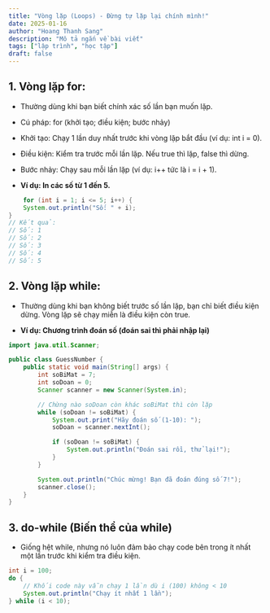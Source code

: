 ```yaml
---
title: "Vòng lặp (Loops) - Đừng tự lặp lại chính mình!"
date: 2025-01-16
author: "Hoang Thanh Sang"
description: "Mô tả ngắn về bài viết"
tags: ["lập trình", "học tập"]
draft: false
---
```


<!--more-->

## **1. Vòng lặp for:**

- Thường dùng khi bạn biết chính xác số lần bạn muốn lặp.

- Cú pháp: for (khởi tạo; điều kiện; bước nhảy)

- Khởi tạo: Chạy 1 lần duy nhất trước khi vòng lặp bắt đầu (ví dụ: int i = 0).

- Điều kiện: Kiểm tra trước mỗi lần lặp. Nếu true thì lặp, false thì dừng.

- Bước nhảy: Chạy sau mỗi lần lặp (ví dụ: i++ tức là i = i + 1).

- **Ví dụ: In các số từ 1 đến 5.**

```java
    for (int i = 1; i <= 5; i++) {
    System.out.println("Số: " + i);
}
// Kết quả:
// Số: 1
// Số: 2
// Số: 3
// Số: 4
// Số: 5
```

## **2. Vòng lặp while:**

- Thường dùng khi bạn không biết trước số lần lặp, bạn chỉ biết điều kiện dừng. Vòng lặp sẽ chạy miễn là điều kiện còn true.

- **Ví dụ: Chương trình đoán số (đoán sai thì phải nhập lại)**

```java
import java.util.Scanner;

public class GuessNumber {
    public static void main(String[] args) {
        int soBiMat = 7;
        int soDoan = 0;
        Scanner scanner = new Scanner(System.in);

        // Chừng nào soDoan còn khác soBiMat thì còn lặp
        while (soDoan != soBiMat) {
            System.out.print("Hãy đoán số (1-10): ");
            soDoan = scanner.nextInt();

            if (soDoan != soBiMat) {
                System.out.println("Đoán sai rồi, thử lại!");
            }
        }

        System.out.println("Chúc mừng! Bạn đã đoán đúng số 7!");
        scanner.close();
    }
}
```

## **3. do-while (Biến thể của while)**

- Giống hệt while, nhưng nó luôn đảm bảo chạy code bên trong ít nhất một lần trước khi kiểm tra điều kiện.

```java
int i = 100;
do {
    // Khối code này vẫn chạy 1 lần dù i (100) không < 10
    System.out.println("Chạy ít nhất 1 lần");
} while (i < 10);

```

